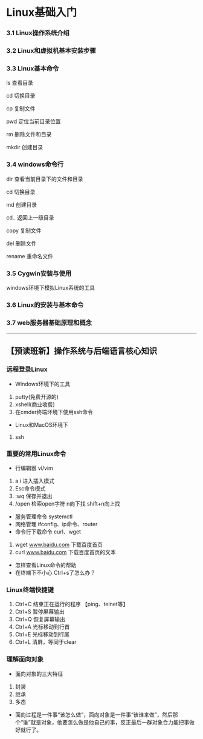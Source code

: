 # Linux基础入门

### 3.1 Linux操作系统介绍

### 3.2 Linux和虚拟机基本安装步骤

### 3.3 Linux基本命令

  ls 查看目录

  cd 切换目录

  cp 复制文件

  pwd 定位当前目录位置

  rm 删除文件和目录

  mkdir 创建目录

### 3.4 windows命令行

dir 查看当前目录下的文件和目录

cd 切换目录

md 创建目录

cd.. 返回上一级目录

copy 复制文件

del 删除文件

rename 重命名文件

### 3.5 Cygwin安装与使用

windows环境下模拟Linux系统的工具

### 3.6 Linux的安装与基本命令

### 3.7 web服务器基础原理和概念

***

## 【预读班**新**】操作系统与后端语言核心知识

### 远程登录Linux

* Windows环境下的工具

1. putty(免费开源的)
2. xshell(商业收费)
3. 在cmder终端环境下使用ssh命令

* Linux和MacOS环境下

1. ssh

### 重要的常用Linux命令

* 行编辑器 vi/vim

1. a i 进入插入模式
2. Esc命令模式
3. :wq 保存并退出
4. /open 检索open字符 n向下找 shift+n向上找

* 服务管理命令 systemctl
* 网络管理 ifconfig、ip命令、router
* 命令行下载命令 curl、wget
1. wget www.baidu.com 下载百度首页
2. curl www.baidu.com 下载百度首页的文本
* 怎样查看Linux命令的帮助
* 在终端下不小心 Ctrl+s了怎么办？

### Linux终端快捷键

1. Ctrl+C 结束正在运行的程序 【ping、telnet等】
2. Ctrl+S 暂停屏幕输出
3. Ctrl+Q 恢复屏幕输出
4. Ctrl+A 光标移动到行首
5. Ctrl+E 光标移动到行尾
6. Ctrl+L 清屏，等同于clear

### 理解面向对象

* 面向对象的三大特征 
1. 封装
2. 继承
3. 多态
* 面向过程是一件事“该怎么做”，面向对象是一件事“该谁来做”，然后那个“谁”就是对象，他要怎么做是他自己的事，反正最后一群对象合力能把事做好就行了。

